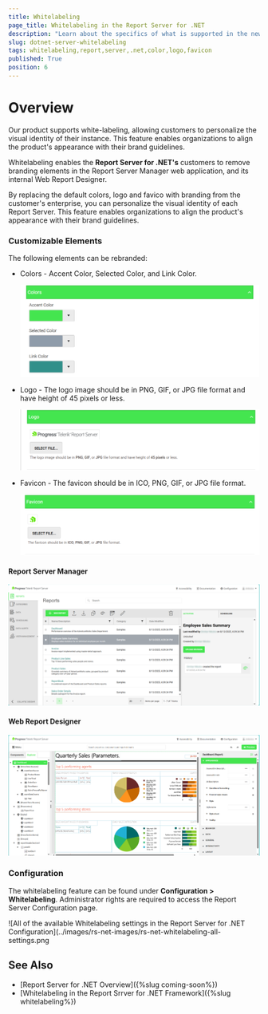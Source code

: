 ```yaml
---
title: Whitelabeling
page_title: Whitelabeling in the Report Server for .NET
description: "Learn about the specifics of what is supported in the new Whitelabeling functionality in the Report Server for .NET, and how each setting is applied to the Report Server Manager and Web Report Designer."
slug: dotnet-server-whitelabeling
tags: whitelabeling,report,server,.net,color,logo,favicon
published: True
position: 6
---
```


# Overview

Our product supports white-labeling, allowing customers to personalize the visual identity of their instance. This feature enables organizations to align the product's appearance with their brand guidelines.

Whitelabeling enables the **Report Server for .NET's** customers to remove branding elements in the Report Server Manager web application, and its internal Web Report Designer.

By replacing the default colors, logo and favico with branding from the customer's enterprise, you can personalize the visual identity of each Report Server. This feature enables organizations to align the product's appearance with their brand guidelines.


### Customizable Elements

The following elements can be rebranded:

* Colors - Accent Color, Selected Color, and Link Color.

	![The Report Server Manager and Web Report Designer color settings that are configurable](../images/rs-net-images/rs-net-whitelabeling-colors.png)

* Logo - The logo image should be in PNG, GIF, or JPG file format and have height of 45 pixels or less.

	![The Report Server Manager Logo](../images/rs-net-images/rs-net-whitelabeling-logo.png)

* Favicon - The favicon should be in ICO, PNG, GIF, or JPG file format.

	![The Report Server Manager Favicon](../images/rs-net-images/rs-net-whitelabeling-favicon.png)


#### Report Server Manager

![Overiew of the Report Server for .NET with changed colors](../images/rs-net-images/rs-net-whitelabeling-manager-applied.png)

####  Web Report Designer

![Overview of the internal Web Report Designer with changed colors](../images/rs-net-images/rs-net-whitelabeling-web-designer-applied.png)

### Configuration

The whitelabeling feature can be found under **Configuration > Whitelabeling**. 
Administrator rights are required to access the Report Server Configuration page.

![All of the available Whitelabeling settings in the Report Server for .NET Configuration](../images/rs-net-images/rs-net-whitelabeling-all-settings.png

## See Also

* [Report Server for .NET Overview]({%slug coming-soon%})
* [Whitelabeling in the Report Srrver for .NET Framework]({%slug whitelabeling%})